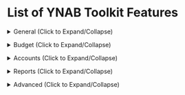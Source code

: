 <!-- THIS FILE IS GENERATED THERE IS NO NEED TO ADD YOUR FEATURE TO THIS LIST -->

# List of YNAB Toolkit Features

<details><summary>General (Click to Expand/Collapse)</summary>

## Account Name Height

Makes the account names smaller so that you can see more of the account names and fit more on the screen.

## Add Copy Transactions to Activity Modals

Adds a button to copy transactions displayed in the various Activity Modals (Budget and Reports pages).

## Better scrollbars

Provides smaller and cleaner scrollbars across the application.

## Budget Quick Switch

Adds the list of budgets to the Open Budget dropdown so you don't have to navigate to the 'Open Budget' page to switch budgets.

## Colour Blind Mode

Changes colours like red, yellow and green in the interface to colours and shapes that are more easily distinguishable by colourblind people.

## Hide Account Balances

Allows you to hide account type totals and/or account balances.

## Hide Closed Accounts

This feature hides the closed accounts section in the side menu. View the account-options popup (click your e-mail) to show or hide the closed accounts.

## Hide Edit Account Button

Allows you to hide the edit account button to help prevent accidentally clicking on it.

## Hide Help (?) Button

This feature hides the blue help (?) button in the bottom right corner of the screen. View the account-options popup (click your e-mail) to show or hide the help button.

## Hide Referral Banner

YNAB shows a "Share YNAB, Get YNAB free" banner. If you'd rather not see this banner, you can turn this feature on to hide it.

## Interface Font

Select a font from the Google Fonts library or choose to use your system font.

## Localization of YNAB

Localization of interface.

## Navigation Tabs Height

Makes the navigation tabs (Budget, Reports, etc) smaller, and with less padding, so that you can see more of the sidebar on the screen.

## POS-style currency entry mode

Allow entry of currency values without decimal separators (as done in real-life on POS terminals). For example, entering a figure of "500" will expand to "5.00". Values containing decimal separator of current account are left unmodified (e.g. "50.00" will stay "50.00"). As a shorthand, values ending with "-" will be expanded to full monetary unit (e.g. "50-" will result in "50.00"). Math operations are supported as well (e.g. "50\*5" becomes "2.50").

## Printing Improvements

Changes print styles so budget and account sections can be easily printed. Due to the number of columns, the account section should be printed using landscape orientation.

## Privacy Mode

Obscures dollar amounts everywhere until hovered. In toggle mode, a lock icon will appear in the lower left corner of YNAB. Click to enable or disable privacy mode.

## Show Import Notifications in Navigation Sidebar

Underline account names in the navigation sidebar that have transactions to be imported. Hovering the mouse over the account name will display the number of transactions to be imported.

## Square Negative Mode

Changes the round borders on all negative numbers to square. Helps them become more of an eyesore so you want to get rid of them!

## Toolkit Reports

Adds Toolkit Reports to the sidebar. Current reports include: Net Worth, Spending By Category/Payee, and Income vs Expense

## Uncleared Account Highlight

Adds a small indicator next to account balances on the sidebar to indicate not all transactions are cleared.</details>

<details><summary>Budget (Click to Expand/Collapse)</summary>

## Add Goals Indication

Add indicators for subcategories with goals. Types: (M)onthly goal, target by (D)ate goal, (T)arget without date, and (U)pcoming transactions.

## Add Pacing to the Budget

Add a column for 'pacing' which shows you how much money you've spent based on how far you are through the month. Note that clicking on the pacing value will toggle emphasis, allowing you to selectively enable the feature per category.

## Allow Markdown in Notes

Adds Markdown parsing to notes, allowing support for links, bullet points, and other formatting tools. Learn how to use Markdown [here](https://www.markdownguide.org/cheat-sheet).

## Budget Rows Progress Bars

Add progress bars and a vertical bar that shows how far you are through the month to category rows.

## Colored Master Category Row

Adds Color to Master Category Row.

## Credit Card Emoji

Adds a credit card emoji 💳 to the "Credit Card Payments" category.

## Current Month Indicator

Changes the header bar's background color to a lighter blue when viewing the current month to better differentiate between months.

## Date Of Money

Hover the mouse over Age of Money to display the date of the income.
For example, on 11th January with Age of Money = 10, Date of Money would be 1st January.

## Days Of Buffering Metric - Date

Hover the mouse over Days of Buffering to display the equivalent Date for Days of Buffering.
For example, on 1st January with Days of Buffering = 10, Date of Buffering would be 11th January.

## Days of Buffering History Lookup

How old transactions should be used for average daily outflow calculation.

## Days of Buffering Metric

This calculation shows how long your money would likely last if you never earned another cent based on your average spending. We know that no month is 'average' but this should give you some idea of how much of a buffer you have. Equal to budget accounts total divided by the average daily outflow. That comes from sum of all outflow transactions from on budget accounts only divided by the age of budget in days. You can also change the number of days taken into account by this metric with the 'Days of Buffering History Lookup' setting.

## Display Target Goal Amount And Overbudget Warning

Adds a 'Goal' column which displays the target goal amount for every category with a goal, and a warning in red if you have budgeted beyond your goal.

## Display Total Monthly Goals

Adds a 'Total Monthly Goals' to the budget inspector, which displays the total amount of monthly funding goals.

## Enable Categories Filter

Enable textbox at budget page for categories filtering

## Goal Indicator Warning Color

Change the orange goal underfunded warning to blue, to better differentiate it from credit card overspending.

## Height of Budget Rows

Makes the budget rows skinnier than the default YNAB style so that you can fit more on the screen.

## Hide Age of Money Calculation

Hides the Age of Money calculation. Some users find it's not relevant or helpful for them, so they'd rather hide it. NOTE: YNAB will continue to run its Age of Money calculations, so the data will be up to date if you decide to show it again.

## Hide Total Available

Hides the "Total Available" section in the budget inspector.

## Highlight Budget Rows On Hover

Shows a light gray background on category rows when hovered over.

## Highlight all Negative Category Balances Red

Ensure all negative balances are highlighted red instead of yellow, even with credit card spending.

## Income From Last Month

Show total of incoming transactions for last month in the header.

## Link to Inflows

Clicking on the "Total Inflows" section of the budget inspector will link to the inflow transactions for that month.

## Make the Categories Dropdown Larger

The Categories Dropdown that shows in the move money modal is quite small. Show more categories if the page real estate allows for it.

## Paid in Full Credit Card Assist

Highlights credit card category balances with a yellow warning if the balance of the category does not match the account balance. Adds a button to the Inspector to rectify the difference.

## Remove Zero and Negative Categories When Covering Over-Budgeting

Default YNAB behaviour is to show these categories when covering overbudgeting, but since they've got no money in them they won't help you. Let's clean up the menu.

## Seamless Budget Header

Remove the borders between selected month, funds and Age of Money in the budget header.

## Show Upcoming Transaction Total

Adds the total of upcoming transactions alongside activity for each category.

## Spending Goal

Allows the monthly funding goal to be set as a max spending goal for each category.

## Stealing From Future Alert

Highlights "Budget Next Month" red when you've gone negative as some point in the future.

## Striped Budget Rows

Shows a light gray background on alternating category rows.

## To Be Budgeted Warning

Changes the 'To Be Budgeted' background color to yellow if there is unallocated money left to be budgeted.

## Toggle Master Categories

Adds ability to toggle all master categories at once. Alternatively, "Solo Mode" can be used to toggle all but a single category at once.

## Unhighlight all Positive Category Balances

Removes the highlight colour from positive (or zero) category balances and colours positive balances green instead.

## Warn When Clicking a Quick Budget Option

When this feature is activated, there will be a warning if you have already budgeted something.

## Warn When Target Balance is Not Reached

Will highlight balances of categories with Target Balances that have not yet been met.

## Width of Category Popup

Makes the screen that pops up when you click on activity from a budget category wider so you can see more details of the transactions listed.

## Width of Monthly Notes Popup

Makes the screen that pops up when you click on 'Enter a note...' below the month name wider so you can add more text.</details>

<details><summary>Accounts (Click to Expand/Collapse)</summary>

## Add Auto-Distribute Button To Split Transactions

Allows you to distribute the remaining amount in a split transaction proportionally to sub-transactions

## Add Check Number Column

Adds the check number column to your account view.

## Add a Toggle Splits Button to the Account(s) toolbar

Clicking the Toggle Splits button shows or hides all sub-transactions within all split transactions.

## Allow Markdown in Memo

Adds Markdown parsing to memos, allowing support for links and other formatting tools. Learn how to use Markdown [here](https://www.markdownguide.org/cheat-sheet).

## Assisted Clear

This feature assists you in the reconcilation process by locating uncleared transactions that should be cleared based on the desired reconcile amount.

## Auto Adjust Split Transactions

When entering split transactions, each additional split will be auto-filled with the current remaining amount.

## Automatically Enable Running Balance

Enables YNAB's native "Running Balance" by default for each account register.

## Automatically Mark Transaction as Cleared

Automatically mark transaction as cleared when you enter it manually.

## Bottom Notification Bar

Move the notification bar to the bottom as an overlay. This prevents the transactions from "jumping around."

## Bulk Edit Memo

Adds option to edit memo on transactions to the edit menu.

## Bulk Manage Payees

Adds an option to the transaction edit drop-down menu to manage payees for the current selection.

## Change Behaviour of Enter Key When Adding Transactions

When you press enter while adding transactions, the default behaviour is 'Save and add another'. This option changes it to just 'Save'.

## Change Behaviour of Enter Key on the Memo field When Adding or Editing Transactions

When you press enter on the memo field while adding or editing a transaction, the default behaviour is 'Save' or 'Save and add another'. This option changes it to move to the next field.

## Clear Selection

Adds an option to the transaction edit drop-down menu to clear the current selection.

## Clear new transactions with CTRL+Enter

Automatically clear a new transaction by pressing CTRL+Enter (CMD on Mac).

## Color for Striped Transaction Rows

When the Striped Transaction Rows feature is enabled, alternating rows use this color as the background. The default is #fafafa.

## Color for Striped Transaction Rows - Dark Theme

When the Striped Transaction Rows feature is enabled, in dark theme, alternating rows use this color as the background. The default is #1e1e1f.

## Confirm keyboard-initiated transaction cancelation

Displays a pop-up confirmation prompt when transaction row's "Cancel" action is triggered by keyboard press ("Enter"). This guards against inadvertent discarding of complex split transaction entries in keyboard driven entry workflows.

## Deselect Transactions on Save

Deselects all transactions after any transaction is saved.

## Easy Transaction Approval

Quickly approve scheduled or linked transactions by selecting the transaction(s) and pressing 'a' or 'enter' on your keyboard. Alternately, approve single scheduled or linked transactions by right clicking on the blue 'i' or link icon.

## Edit Multiple Flags at Once

Adds a button to the edit dialog which allows you to set the flag. If multiple transactions are selected, all transactions are updated.

## Emphasize Inflows

Make values in the inflow column green.

## Emphasize Outflows

Make values in the outflow column red and put them in parenthesis.

## First Day of the Week in Calendar

Change the first day of the week when viewing the calendar.

## Height of Rows in Account Register

Change the height of transaction rows so more of them are displayed on the screen.

## Larger Clickable Area for Icons

Makes the uncleared, cleared and reconciled icons easier to select.

## Reconciled Text Colour

Makes the text on reconciled transactions appear in a more obvious colour of your choosing.

## Set Custom Flag Names (with Tooltips)

Adds the ability to set custom flag names. Tooltip for the flag name will only be visible when the cursor is hovered over the flag. _**Note**: Custom flag names are stored locally in the browser in which they are set and will **not** be carried over to other browsers/computers. Custom flag names will be lost if browser data is cleared._

## Show Available Category Balance on Hover

Adds the total available balance to the category tooltip on each row in the Accounts register.

## Show Last Reconciliation Details

Show the last reconciled date and or days since last reconciled of the current account in the header

## Show Menu When Right Clicking On Transaction

Right clicking on a transaction will show the contextual menu, allowing easy access to the Edit menu options.

## Show Reconcile Confetti

When an account is successfully reconciled, show a fun confetti animation to mark your tremendous achievement.

## Show Reconciled Balance

Show the current reconciled balance excluding cleared and non-reconciled transactions

## Show Spare Change

Imagine if you paid for all purchases in whole dollars. Shows a total of the spare change you would accumulate for the selected outflow transactions.

## Striped Transaction Rows

Shows a different-color background on every other transaction row. See the Color for Striped Transaction Rows settings to specify the color to be used.

## Swap cleared and flagged columns

Place the Cleared column on the left and the Flagged column on the right sides of an account screen.

## Toggle Memo Column

Adds option to toggle the memo column as visible or not to the account register "View" menu

## Toggle Scheduled and Reconciled Transaction Buttons

Easily show and hide scheduled and reconciled transactions with one click.</details>

<details><summary>Reports (Click to Expand/Collapse)</summary>

## Compact Income vs. Expense

Modifies styling of the Income vs. Expense report so it doesn't use too much white space on the page.

## Highlight Income vs Expense Row on Hover

Provides a highlight over the currently hovered row on the native YNAB Income vs Expense report.

## View Zero as Empty

If a cell is zero, replace it with an empty cell so it is easier to focus on non-zero cells. "Total" rows are not modified.</details>

<details><summary>Advanced (Click to Expand/Collapse)</summary>

## Disable Toolkit for YNAB

Turn all features on and off with a single switch.</details>

